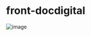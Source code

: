 # front-docdigital
![image](https://github.com/DIEURE/front-docdigital/assets/7727054/442cfafa-0685-4781-96ac-ed710e69278d)

